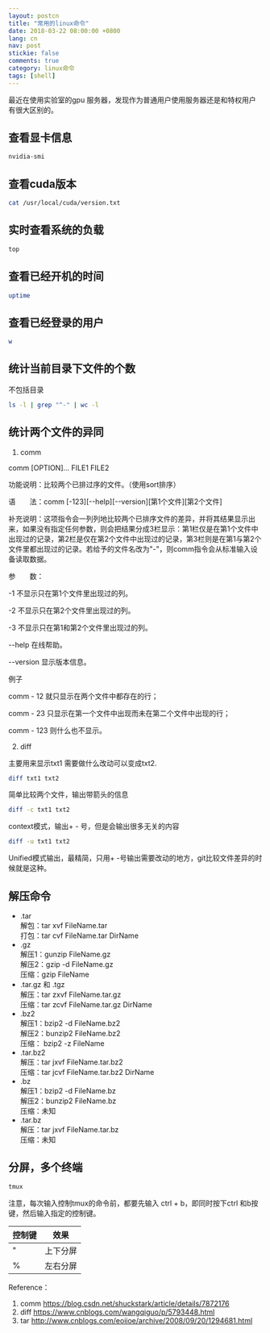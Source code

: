 ```yaml
---
layout: postcn
title: "常用的linux命令"
date: 2018-03-22 08:00:00 +0800
lang: cn
nav: post
stickie: false
comments: true
category: linux命令
tags: [shell]
---
```



最近在使用实验室的gpu 服务器，发现作为普通用户使用服务器还是和特权用户有很大区别的。
<!-- more -->
## 查看显卡信息
```sh
nvidia-smi
```

## 查看cuda版本
```sh
cat /usr/local/cuda/version.txt
```
## 实时查看系统的负载
```sh
top
```
## 查看已经开机的时间
```sh
uptime
```
## 查看已经登录的用户
```sh
w
```
## 统计当前目录下文件的个数

不包括目录
```sh
ls -l | grep "^-" | wc -l
```
## 统计两个文件的异同
1. comm 

comm [OPTION]... FILE1 FILE2

功能说明：比较两个已排过序的文件。（使用sort排序）

语　　法：comm [-123][--help][--version][第1个文件][第2个文件]

补充说明：这项指令会一列列地比较两个已排序文件的差异，并将其结果显示出来，如果没有指定任何参数，则会把结果分成3栏显示：第1栏仅是在第1个文件中出现过的记录，第2栏是仅在第2个文件中出现过的记录，第3栏则是在第1与第2个文件里都出现过的记录。若给予的文件名改为"-"，则comm指令会从标准输入设备读取数据。

参　　数：

  -1   不显示只在第1个文件里出现过的列。

  -2   不显示只在第2个文件里出现过的列。

  -3   不显示只在第1和第2个文件里出现过的列。

  --help   在线帮助。

  --version   显示版本信息。

例子

comm - 12     就只显示在两个文件中都存在的行；

comm - 23    只显示在第一个文件中出现而未在第二个文件中出现的行；

comm - 123  则什么也不显示。

2. diff

主要用来显示txt1 需要做什么改动可以变成txt2.
```sh
diff txt1 txt2
```
简单比较两个文件，输出带箭头的信息

```sh
diff -c txt1 txt2
```
context模式，输出+ - 号，但是会输出很多无关的内容

```sh
diff -u txt1 txt2
```
Unified模式输出，最精简，只用+ -号输出需要改动的地方，git比较文件差异的时候就是这种。
## 解压命令
- .tar 
<br>解包：tar xvf FileName.tar
<br>打包：tar cvf FileName.tar DirName
- .gz
<br>解压1：gunzip FileName.gz
<br>解压2：gzip -d FileName.gz
<br>压缩：gzip FileName
- .tar.gz 和 .tgz
<br>解压：tar zxvf FileName.tar.gz
<br>压缩：tar zcvf FileName.tar.gz DirName
- .bz2
<br>解压1：bzip2 -d FileName.bz2
<br>解压2：bunzip2 FileName.bz2
<br>压缩： bzip2 -z FileName
- .tar.bz2
<br>解压：tar jxvf FileName.tar.bz2
<br>压缩：tar jcvf FileName.tar.bz2 DirName
- .bz
<br>解压1：bzip2 -d FileName.bz
<br>解压2：bunzip2 FileName.bz
<br>压缩：未知
- .tar.bz
<br>解压：tar jxvf FileName.tar.bz
<br>压缩：未知

## 分屏，多个终端
```sh
tmux
```
注意，每次输入控制tmux的命令前，都要先输入 ctrl + b，即同时按下ctrl 和b按键，然后输入指定的控制键。

控制键 | 效果
------| ----
"     | 上下分屏
%     | 左右分屏
Reference：
1. comm  https://blog.csdn.net/shuckstark/article/details/7872176
2. diff https://www.cnblogs.com/wangqiguo/p/5793448.html
3. tar http://www.cnblogs.com/eoiioe/archive/2008/09/20/1294681.html